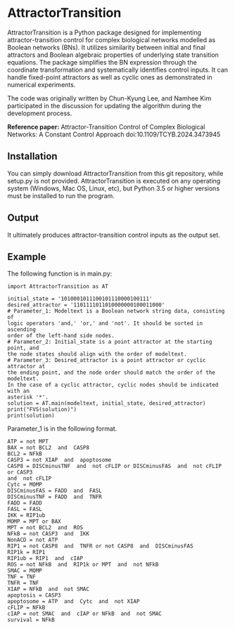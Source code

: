 # AttractorTransition
AttractorTransition is a Python package designed for implementing
attractor-transition control for complex biological networks modelled as
Boolean networks (BNs). It utilizes similarity between initial and final
attractors and Boolean algebraic properties of underlying state transition
equations. The package simplifies the BN expression through the coordinate
transformation and systematically identifies control inputs. It can handle
fixed-point attractors as well as cyclic ones as demonstrated in numerical
experiments. 

The code was originally written by Chun-Kyung Lee, and Namhee Kim participated in the discussion for updating the algorithm during the development process.
  
**Reference paper:** Attractor-Transition Control of Complex Biological Networks: A Constant Control Approach doi:10.1109/TCYB.2024.3473945


## Installation
You can simply download AttractorTransition from this git repository, while
setup.py is not provided. AttractorTransition is executed on any operating
system (Windows, Mac OS, Linux, etc), but Python 3.5 or higher versions must
be installed to run the program.

## Output
It ultimately produces attractor-transition control inputs as the output set.

## Example
The following function is in main.py:
```
import AttractorTransition as AT

initial_state = '1010001011100101110000100111'
desired_attractor = '1101111011010000000100011000'
# Parameter_1: Modeltext is a Boolean network string data, consisting of
logic operators 'and,' 'or,' and 'not'. It should be sorted in ascending
order of the left-hand side nodes.
# Parameter_2: Initial_state is a point attractor at the starting point, and
the node states should align with the order of modeltext.
# Parameter_3: Desired_attractor is a point attractor or cyclic attractor at
the ending point, and the node order should match the order of the modeltext.
In the case of a cyclic attractor, cyclic nodes should be indicated with an
asterisk '*'.
solution = AT.main(modeltext, initial_state, desired_attractor)
print("FVS(solution)")
print(solution)
```

Parameter_1 is in the following format.
```
ATP = not MPT
BAX = not BCL2  and  CASP8
BCL2 = NFkB
CASP3 = not XIAP  and  apoptosome
CASP8 = DISCminusTNF  and  not cFLIP or DISCminusFAS  and  not cFLIP or CASP3
and  not cFLIP
Cytc = MOMP
DISCminusFAS = FADD  and  FASL
DISCminusTNF = FADD  and  TNFR
FADD = FADD
FASL = FASL
IKK = RIP1ub
MOMP = MPT or BAX
MPT = not BCL2  and  ROS
NFkB = not CASP3  and  IKK
NonACD = not ATP
RIP1 = not CASP8  and  TNFR or not CASP8  and  DISCminusFAS
RIP1k = RIP1
RIP1ub = RIP1  and  cIAP
ROS = not NFkB  and  RIP1k or MPT  and  not NFkB
SMAC = MOMP
TNF = TNF
TNFR = TNF
XIAP = NFkB  and  not SMAC
apoptosis = CASP3
apoptosome = ATP  and  Cytc  and  not XIAP
cFLIP = NFkB
cIAP = not SMAC  and  cIAP or NFkB  and  not SMAC
survival = NFkB
```


